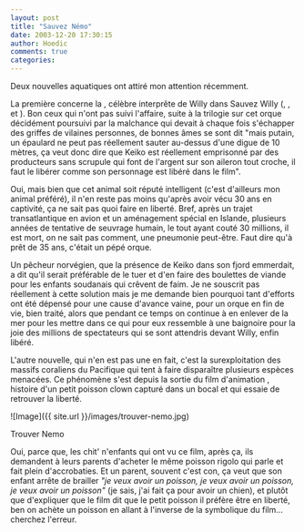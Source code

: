 ```yaml
---
layout: post
title: "Sauvez Némo"
date: 2003-12-20 17:30:15
author: Hoedic
comments: true
categories: 
---
```



Deux nouvelles aquatiques ont attiré mon attention récemment.

La première concerne la , célèbre interprête de Willy dans Sauvez Willy (, , et ). Bon ceux qui n'ont pas suivi l'affaire, suite à la trilogie sur cet orque décidément poursuivi par la malchance qui devait à chaque fois s'échapper des griffes de vilaines personnes, de bonnes âmes se sont dit "mais putain, un épaulard ne peut pas réellement sauter au-dessus d'une digue de 10 mètres, ça veut donc dire que Keiko est réellement emprisonné par des producteurs sans scrupule qui font de l'argent sur son aileron tout croche, il faut le libérer comme son personnage est libéré dans le film".

Oui, mais bien que cet animal soit réputé intelligent (c'est d'ailleurs mon animal préféré), il n'en reste pas moins qu'après avoir vécu 30 ans en captivité, ça ne sait pas quoi faire en liberté. Bref, après un trajet transatlantique en avion et un aménagement spécial en Islande, plusieurs années de tentative de seuvrage humain, le tout ayant couté 30 millions, il est mort, on ne sait pas comment, une pneumonie peut-être. Faut dire qu'à prêt de 35 ans, c'était un pépé orque.

Un pêcheur norvégien, que la présence de Keiko dans son fjord emmerdait, a dit qu'il serait préférable de le tuer et d'en faire des boulettes de viande pour les enfants soudanais qui crêvent de faim. Je ne souscrit pas réellement à cette solution mais je me demande bien pourquoi tant d'efforts ont été dépensé pour une cause d'avance vaine, pour un orque en fin de vie, bien traité, alors que pendant ce temps on continue à en enlever de la mer pour les mettre dans ce qui pour eux ressemble à une baignoire pour la joie des millions de spectateurs qui se sont attendris devant Willy, enfin libéré.

L'autre nouvelle, qui n'en est pas une en fait, c'est la surexploitation des massifs coraliens du Pacifique qui tent à faire disparaître plusieurs espèces menacées. Ce phénomène s'est  depuis la sortie du film d'animation , histoire d'un petit poisson clown capturé dans un bocal et qui essaie de retrouver la liberté.

![Image]({{ site.url }}/images/trouver-nemo.jpg)
<div class="photoattrib">Trouver Nemo</div>



Oui, parce que, les chit' n'enfants qui ont vu ce film, après ça, ils demandent à leurs parents d'acheter le même poisson rigolo qui parle et fait plein d'accrobaties. Et un parent, souvent c'est con, ça veut que son enfant arrête de brailler *"je veux avoir un poisson, je veux avoir un poisson, je veux avoir un poisson"* (je sais, j'ai fait ça pour avoir un chien), et plutôt que d'expliquer que le film dit que le petit poisson il préfère être en liberté, ben on achète un poisson en allant à l'inverse de la symbolique du film... cherchez l'erreur.
